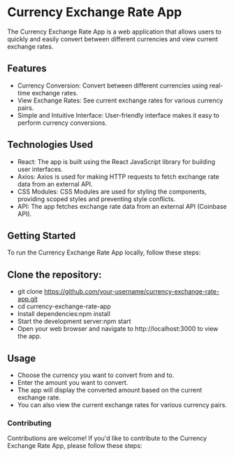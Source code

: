 # Currency Exchange Rate App #

The Currency Exchange Rate App is a web application that allows users to quickly and easily convert between different currencies and view current exchange rates.

## Features ##
* Currency Conversion: Convert between different currencies using real-time exchange rates.
* View Exchange Rates: See current exchange rates for various currency pairs.
* Simple and Intuitive Interface: User-friendly interface makes it easy to perform currency conversions.

## Technologies Used ##

* React: The app is built using the React JavaScript library for building user interfaces.
* Axios: Axios is used for making HTTP requests to fetch exchange rate data from an external API.
* CSS Modules: CSS Modules are used for styling the components, providing scoped styles and preventing style conflicts.
* API: The app fetches exchange rate data from an external API (Coinbase API).

## Getting Started ##
To run the Currency Exchange Rate App locally, follow these steps:

## Clone the repository: ##

* git clone https://github.com/your-username/currency-exchange-rate-app.git
* cd currency-exchange-rate-app
* Install dependencies:npm install
* Start the development server:npm start
* Open your web browser and navigate to http://localhost:3000 to view the app.

## Usage ###

* Choose the currency you want to convert from and to.
* Enter the amount you want to convert.
* The app will display the converted amount based on the current exchange rate.
* You can also view the current exchange rates for various currency pairs.

### Contributing ###
Contributions are welcome! If you'd like to contribute to the Currency Exchange Rate App, please follow these steps:
